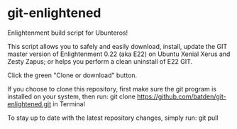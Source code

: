 # git-enlightened
Enlightenment build script for Ubunteros!

This script allows you to safely and easily download, install, update the GIT
master version of Enlightenment 0.22 (aka E22) on Ubuntu Xenial Xerus
and Zesty Zapus; or helps you perform a clean uninstall of E22 GIT.

Click the green "Clone or download" button.

If you choose to clone this repository, first make sure the git program is installed
on your system, then run:
git clone https://github.com/batden/git-enlightened.git in Terminal

To stay up to date with the latest repository changes, simply run:
git pull

